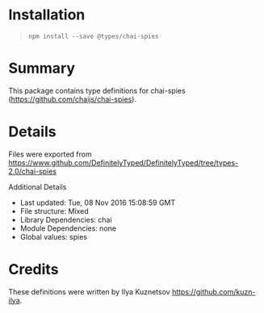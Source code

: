 # Installation
> `npm install --save @types/chai-spies`

# Summary
This package contains type definitions for chai-spies (https://github.com/chaijs/chai-spies).

# Details
Files were exported from https://www.github.com/DefinitelyTyped/DefinitelyTyped/tree/types-2.0/chai-spies

Additional Details
 * Last updated: Tue, 08 Nov 2016 15:08:59 GMT
 * File structure: Mixed
 * Library Dependencies: chai
 * Module Dependencies: none
 * Global values: spies

# Credits
These definitions were written by Ilya Kuznetsov <https://github.com/kuzn-ilya>.

